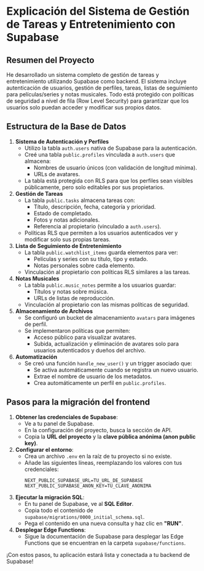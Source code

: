 # Explicación del Sistema de Gestión de Tareas y Entretenimiento con Supabase

## Resumen del Proyecto
He desarrollado un sistema completo de gestión de tareas y entretenimiento utilizando Supabase como backend. El sistema incluye autenticación de usuarios, gestión de perfiles, tareas, listas de seguimiento para películas/series y notas musicales. Todo está protegido con políticas de seguridad a nivel de fila (Row Level Security) para garantizar que los usuarios solo puedan acceder y modificar sus propios datos.

## Estructura de la Base de Datos
1. **Sistema de Autenticación y Perfiles**
   - Utilizo la tabla `auth.users` nativa de Supabase para la autenticación.
   - Creé una tabla `public.profiles` vinculada a `auth.users` que almacena:
     - Nombres de usuario únicos (con validación de longitud mínima).
     - URLs de avatares.
   - La tabla está protegida con RLS para que los perfiles sean visibles públicamente, pero solo editables por sus propietarios.
2. **Gestión de Tareas**
   - La tabla `public.tasks` almacena tareas con:
     - Título, descripción, fecha, categoría y prioridad.
     - Estado de completado.
     - Fotos y notas adicionales.
     - Referencia al propietario (vinculado a `auth.users`).
   - Políticas RLS que permiten a los usuarios autenticados ver y modificar solo sus propias tareas.
3. **Lista de Seguimiento de Entretenimiento**
   - La tabla `public.watchlist_items` guarda elementos para ver:
     - Películas y series con su título, tipo y estado.
     - Notas personales sobre cada elemento.
   - Vinculación al propietario con políticas RLS similares a las tareas.
4. **Notas Musicales**
   - La tabla `public.music_notes` permite a los usuarios guardar:
     - Títulos y notas sobre música.
     - URLs de listas de reproducción.
   - Vinculación al propietario con las mismas políticas de seguridad.
5. **Almacenamiento de Archivos**
   - Se configuró un bucket de almacenamiento `avatars` para imágenes de perfil.
   - Se implementaron políticas que permiten:
     - Acceso público para visualizar avatares.
     - Subida, actualización y eliminación de avatares solo para usuarios autenticados y dueños del archivo.
6. **Automatización**
   - Se creó una función `handle_new_user()` y un trigger asociado que:
     - Se activa automáticamente cuando se registra un nuevo usuario.
     - Extrae el nombre de usuario de los metadatos.
     - Crea automáticamente un perfil en `public.profiles`.

## Pasos para la migración del frontend

1.  **Obtener las credenciales de Supabase**:
    *   Ve a tu panel de Supabase.
    *   En la configuración del proyecto, busca la sección de API.
    *   Copia la **URL del proyecto** y la **clave pública anónima (anon public key)**.
2.  **Configurar el entorno**:
    *   Crea un archivo `.env` en la raíz de tu proyecto si no existe.
    *   Añade las siguientes líneas, reemplazando los valores con tus credenciales:
        ```
        NEXT_PUBLIC_SUPABASE_URL=TU_URL_DE_SUPABASE
        NEXT_PUBLIC_SUPABASE_ANON_KEY=TU_CLAVE_ANONIMA
        ```
3.  **Ejecutar la migración SQL**:
    *   En tu panel de Supabase, ve al **SQL Editor**.
    *   Copia todo el contenido de `supabase/migrations/0000_initial_schema.sql`.
    *   Pega el contenido en una nueva consulta y haz clic en **"RUN"**.
4. **Desplegar Edge Functions**:
   * Sigue la documentación de Supabase para desplegar las Edge Functions que se encuentran en la carpeta `supabase/functions`.

¡Con estos pasos, tu aplicación estará lista y conectada a tu backend de Supabase!
